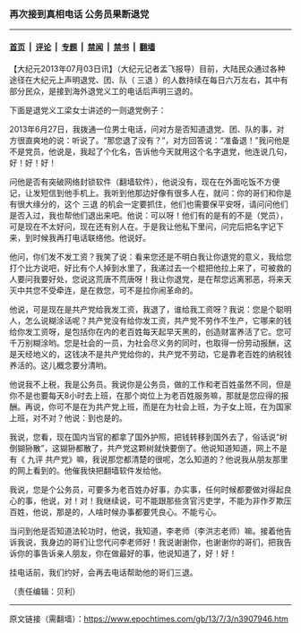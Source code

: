 ### 再次接到真相电话  公务员果断退党

---

#### [首页](../../../..?n3907946) &nbsp;|&nbsp; [评论](../../../../../epoch-comment?n3907946) &nbsp;|&nbsp; [专题](../../../../../epoch-special?n3907946) &nbsp;|&nbsp; [禁闻](../../../../../epoch-news?n3907946) &nbsp;|&nbsp; [禁书](../../../../../books?n3907946) &nbsp;|&nbsp; [翻墙](https://github.com/gfw-breaker/nogfw/blob/master/README.md?n3907946)


<div class="post_content" id="artbody" itemprop="articleBody">
 <!-- article content begin -->
 <p>
  【大纪元2013年07月03日讯】（大纪元记者孟飞报导）目前，大陆民众通过各种途径在大纪元上声明退党、团、队（
  <ok href="https://www.epochtimes.com/gb/tag/%E4%B8%89%E9%80%80.html">
   三退
  </ok>
  ）的人数持续在每日六万左右，其中有部分民众，是接到海外退党义工的电话后声明三退的。
 </p>
 <p>
  下面是退党义工梁女士讲述的一则退党例子：
 </p>
 <p>
  2013年6月27日，我拨通一位男士电话，问对方是否知道退党、团、队的事，对方很直爽地的说：听说了。“那您退了没有？”，对方回答说：“准备退！”我问他是不是党员，他说是，我起了个化名，告诉他今天就用这个名字退党，他连说几句，好！好！好！
 </p>
 <p>
  问他是否有突破网络封锁软件（翻墙软件），他说没有，现在在外面吃饭不方便记，让发短信到他手机上。我听到他那边好像有很多人在，就问：你的哥们和你是有很大缘分的，这个
  <ok href="https://www.epochtimes.com/gb/tag/%E4%B8%89%E9%80%80.html">
   三退
  </ok>
  的机会一定要抓住，他们也需要保平安呀，请问问他们是否入过，我也帮他们退出来吧。他说：可以呀！他们有的是有的不是（党员），可是现在不太好问，现在还有别人在。于是我让他私下里问，问完后把名字记下来，到时候我再打电话联络他。他说好。
 </p>
 <p>
  他问，你们发不发工资？我笑了说：看来您还是不明白我让你退党的意义，我给您打个比方说吧，好比有个人掉到水里了，我递过去一个棍把他拉上来了，可被救的人要问我要好处，您说这荒唐不荒唐呀！我让你退党，是在帮您远离邪恶，将来天灭中共您不受牵连，是在救您，可不是拉你闹革命的。
 </p>
 <p>
  他说，可是现在是共产党给我发工资，我退了，谁给我工资呀？我说：您是个聪明人，怎么说糊涂话呢？共产党没有给你发工资，共产党不劳作不生产，它哪来的钱给你发工资呀，是包括你在内的老百姓每天起早天黑的，创造财富养活了它。您可千万别糊涂哟。您是社会的一员，为社会尽义务的同时，也取得一份劳动报酬，这是天经地义的，这钱决不是共产党给你的，共产党不劳动，它是靠老百姓的纳税钱养活的。这儿概念要分清哟。
 </p>
 <p>
  他说我不上税，我是公务员。我说你是公务员，做的工作和老百姓虽然不同，但是你不是也要每天8小时去上班，在那个岗位上为老百姓服务嘛，那就是您应得的报酬。再说，你可不是在为共产党上班，而是在为社会上班，为子女上班，在为国家上班，对不对？他说：到也是的。
 </p>
 <p>
  我说，您看，现在国内当官的都拿了国外护照，把钱转移到国外去了，俗话说“树倒猢狲散”，这猢狲都散了，共产党这颗树就快要倒了。他说知道知道，网上不是有《
  <ok href="https://www.epochtimes.com/gb/tag/%E4%B9%9D%E8%AF%84.html">
   九评
  </ok>
  共产党》嘛，我说那您都清楚的很呢，怎么知道的？他说我从朋友那里的网上看到的。他催我快把翻墙软件发给他。
 </p>
 <p>
  我说，您是个公务员，可要多为老百姓办好事，办实事，任何时候都要做对得起良心的事，他说，对！对！我继续说，可不能跟那些贪官污吏学，不能为非作歹欺压百姓，他说，那是的，人啥时候办事都要凭良心。不能亏心。
 </p>
 <p>
  当问到他是否知道法轮功时，他说，我知道，李老师（李洪志老师）嘛。接着他告诉我说，我身边的哥们让您代问李老师好！我说谢谢你，也谢谢你的哥们，把我告诉你的事告诉亲人朋友，你在做最好的事，他说知道了，好！好！
 </p>
 <p>
  挂电话前，我们约好，会再去电话帮助他的哥们三退。
 </p>
 <p>
  （责任编辑：贝利）
 </p>
 <!-- article content end -->
 <div id="below_article_ad">
 </div>
</div>


---

原文链接（需翻墙）：https://www.epochtimes.com/gb/13/7/3/n3907946.htm